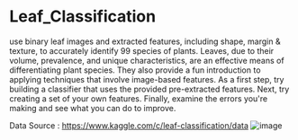# Leaf_Classification
 use binary leaf images and extracted features, including shape, margin & texture, to accurately identify 99 species of plants. Leaves, due to their volume, prevalence, and unique characteristics, are an effective means of differentiating plant species. They also provide a fun introduction to applying techniques that involve image-based features.
As a first step, try building a classifier that uses the provided pre-extracted features. Next, try creating a set of your own features. Finally, examine the errors you're making and see what you can do to improve.

Data Source : https://www.kaggle.com/c/leaf-classification/data
![image](https://github.com/AmalMohamed2001/Leaf_Classification/assets/76632607/fe28a307-54da-400b-834d-db6e426fe68d)
